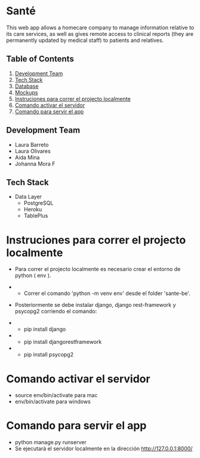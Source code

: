 # Santé

This web app allows a homecare company to manage information relative to its care services, as well as gives remote access to clinical reports (they are permanently updated by medical staff) to patients and relatives.  

## Table of Contents

1. [Development Team](#development-team)
2. [Tech Stack](#tech-stack)
3. [Database](#)
4. [Mockups](#)
5. [Instruciones para correr el projecto localmente](#)
6. [Comando activar el servidor](#)
7. [Comando para servir el app](#)

## Development Team
- Laura Barreto
- Laura Olivares
- Aida Mina
- Johanna Mora F

## Tech Stack
- Data Layer
  - PostgreSQL
  - Heroku
  - TablePlus

# Instruciones para correr el projecto localmente
- Para correr el projecto localmente es necesario crear el entorno de python ( env ).
- - Correr el comando 'python -m venv env' desde el folder 'sante-be'.

- Posteriormente se debe instalar django, django rest-framework y psycopg2 corriendo el comando: 
- - pip install django 
- - pip install djangorestframework
- - pip install psycopg2

# Comando activar el servidor
- source env/bin/activate para mac
- env/bin/activate para windows

# Comando para servir el app
- python manage.py runserver
- Se ejecutará el servidor localmente en la dirección http://127.0.0.1:8000/